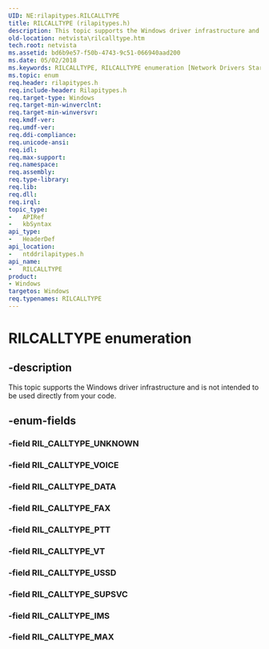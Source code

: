 ```yaml
---
UID: NE:rilapitypes.RILCALLTYPE
title: RILCALLTYPE (rilapitypes.h)
description: This topic supports the Windows driver infrastructure and is not intended to be used directly from your code.
old-location: netvista\rilcalltype.htm
tech.root: netvista
ms.assetid: bd6b9e57-f50b-4743-9c51-066940aad200
ms.date: 05/02/2018
ms.keywords: RILCALLTYPE, RILCALLTYPE enumeration [Network Drivers Starting with Windows Vista], RIL_CALLTYPE_DATA, RIL_CALLTYPE_FAX, RIL_CALLTYPE_IMS, RIL_CALLTYPE_MAX, RIL_CALLTYPE_PTT, RIL_CALLTYPE_SUPSVC, RIL_CALLTYPE_USSD, RIL_CALLTYPE_VOICE, RIL_CALLTYPE_VT, netvista.rilcalltype, ntddrilapitypes/RILCALLTYPE, ntddrilapitypes/RIL_CALLTYPE_DATA, ntddrilapitypes/RIL_CALLTYPE_FAX, ntddrilapitypes/RIL_CALLTYPE_IMS, ntddrilapitypes/RIL_CALLTYPE_MAX, ntddrilapitypes/RIL_CALLTYPE_PTT, ntddrilapitypes/RIL_CALLTYPE_SUPSVC, ntddrilapitypes/RIL_CALLTYPE_USSD, ntddrilapitypes/RIL_CALLTYPE_VOICE, ntddrilapitypes/RIL_CALLTYPE_VT
ms.topic: enum
req.header: rilapitypes.h
req.include-header: Rilapitypes.h
req.target-type: Windows
req.target-min-winverclnt: 
req.target-min-winversvr: 
req.kmdf-ver: 
req.umdf-ver: 
req.ddi-compliance: 
req.unicode-ansi: 
req.idl: 
req.max-support: 
req.namespace: 
req.assembly: 
req.type-library: 
req.lib: 
req.dll: 
req.irql: 
topic_type:
-	APIRef
-	kbSyntax
api_type:
-	HeaderDef
api_location:
-	ntddrilapitypes.h
api_name:
-	RILCALLTYPE
product:
- Windows
targetos: Windows
req.typenames: RILCALLTYPE
---
```


# RILCALLTYPE enumeration


## -description


This topic supports the Windows driver infrastructure and is not intended to be used directly from your code.


## -enum-fields




### -field RIL_CALLTYPE_UNKNOWN


### -field RIL_CALLTYPE_VOICE


### -field RIL_CALLTYPE_DATA


### -field RIL_CALLTYPE_FAX


### -field RIL_CALLTYPE_PTT


### -field RIL_CALLTYPE_VT


### -field RIL_CALLTYPE_USSD


### -field RIL_CALLTYPE_SUPSVC


### -field RIL_CALLTYPE_IMS


### -field RIL_CALLTYPE_MAX

